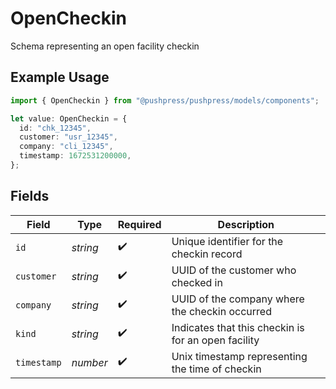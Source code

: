 # OpenCheckin

Schema representing an open facility checkin

## Example Usage

```typescript
import { OpenCheckin } from "@pushpress/pushpress/models/components";

let value: OpenCheckin = {
  id: "chk_12345",
  customer: "usr_12345",
  company: "cli_12345",
  timestamp: 1672531200000,
};
```

## Fields

| Field                                               | Type                                                | Required                                            | Description                                         |
| --------------------------------------------------- | --------------------------------------------------- | --------------------------------------------------- | --------------------------------------------------- |
| `id`                                                | *string*                                            | :heavy_check_mark:                                  | Unique identifier for the checkin record            |
| `customer`                                          | *string*                                            | :heavy_check_mark:                                  | UUID of the customer who checked in                 |
| `company`                                           | *string*                                            | :heavy_check_mark:                                  | UUID of the company where the checkin occurred      |
| `kind`                                              | *string*                                            | :heavy_check_mark:                                  | Indicates that this checkin is for an open facility |
| `timestamp`                                         | *number*                                            | :heavy_check_mark:                                  | Unix timestamp representing the time of checkin     |